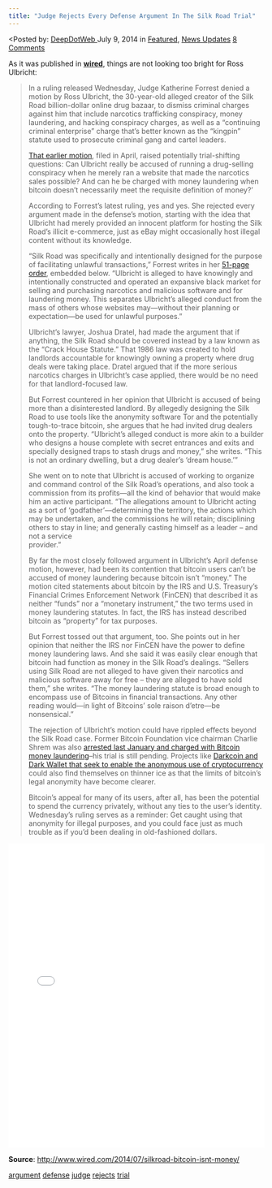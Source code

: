 ```yaml
---
title: "Judge Rejects Every Defense Argument In The Silk Road Trial"
---
```


<article class="post-listing post-6432 post type-post status-publish format-standard has-post-thumbnail hentry  tag-argument tag-defense tag-judge tag-rejects tag-trial">
<<span>Posted by: <a href="https://www.deepdotweb.com/author/admin/" title="">DeepDotWeb </a></span>
    <span>July 9, 2014</span>
    <span>in <a href="https://www.deepdotweb.com/category/deepdot-news/" rel="category tag">Featured</a>, <a href="https://www.deepdotweb.com/category/news-updates/" rel="category tag">News Updates</a></span>
    <span><a href="https://www.deepdotweb.com/2014/07/09/judge-rejects-every-defense-argument-made-in-the-silk-road-trial/#comments">8 Comments</a></span>
    </p>
    <div class="clear"></div>
    <div class="entry">
    <p>As it was published in <strong><a href="http://www.wired.com/2014/07/silkroad-bitcoin-isnt-money/" target="_blank">wired</a></strong>, things are not looking too bright for Ross Ulbricht:</p>
    <blockquote><p>In a ruling released Wednesday, Judge Katherine Forrest denied a motion by Ross Ulbricht, the 30-year-old alleged creator of the Silk Road billion-dollar online drug bazaar, to dismiss criminal charges against him that include narcotics trafficking conspiracy, money laundering, and hacking conspiracy charges, as well as a “continuing criminal enterprise” charge that’s better known as the “kingpin” statute used to prosecute criminal gang and cartel leaders.</p>
    <p><a href="http://www.wired.com/2014/04/threatlevel_0401_silkroad_motion/">That earlier motion</a>, filed in April, raised potentially trial-shifting questions: Can Ulbricht really be accused of running a drug-selling conspiracy when he merely ran a website that made the narcotics sales possible? And can he be charged with money laundering when bitcoin doesn’t necessarily meet the requisite definition of money?’</p>
    <p>According to Forrest’s latest ruling, yes and yes. She rejected every argument made in the defense’s motion, starting with the idea that Ulbricht had merely provided an innocent platform for hosting the Silk Road’s illicit e-commerce, just as eBay might occasionally host illegal content without its knowledge.</p>
    <p>“Silk Road was specifically and intentionally designed for the purpose of facilitating unlawful transactions,” Forrest writes in her <a href="http://www.scribd.com/doc/233234104/Forrest-Denial-of-Defense-Motion-in-Silk-Road-Case">51-page order</a>, embedded below. “Ulbricht is alleged to have knowingly and intentionally constructed and operated an expansive black market for selling and purchasing narcotics and malicious software and for laundering money. This separates Ulbricht’s alleged conduct from the mass of others whose websites may—without their planning or expectation—be used for unlawful purposes.”</p>
    <p>Ulbricht’s lawyer, Joshua Dratel, had made the argument that if anything, the Silk Road should be covered instead by a law known as the “Crack House Statute.” That 1986 law was created to hold landlords accountable for knowingly owning a property where drug deals were taking place. Dratel argued that if the more serious narcotics charges in Ulbricht’s case applied, there would be no need for that landlord-focused law.</p>
    <p>But Forrest countered in her opinion that Ulbricht is accused of being more than a disinterested landlord. By allegedly designing the Silk Road to use tools like the anonymity software Tor and the potentially tough-to-trace bitcoin, she argues that he had invited drug dealers onto the property. “Ulbricht’s alleged conduct is more akin to a builder who designs a house complete with secret entrances and exits and specially designed traps to stash drugs and money,” she writes. “This is not an ordinary dwelling, but a drug dealer’s ‘dream house.’”</p>
    <p>She went on to note that Ulbricht is accused of working to organize and command control of the Silk Road’s operations, and also took a commission from its profits—all the kind of behavior that would make him an active participant. “The allegations amount to Ulbricht acting as a sort of ‘godfather’—determining the territory, the actions which may be undertaken, and the commissions he will retain; disciplining others to stay in line; and generally casting himself as a leader – and not a service<br/>
    provider.”</p>
    <p>By far the most closely followed argument in Ulbricht’s April defense motion, however, had been its contention that bitcoin users can’t be accused of money laundering because bitcoin isn’t “money.” The motion cited statements about bitcoin by the IRS and U.S. Treasury’s Financial Crimes Enforcement Network (FinCEN) that described it as neither “funds” nor a “monetary instrument,” the two terms used in money laundering statutes. In fact, the IRS has instead described bitcoin as “property” for tax purposes.</p>
    <p>But Forrest tossed out that argument, too. She points out in her opinion that neither the IRS nor FinCEN have the power to define money laundering laws. And she said it was easily clear enough that bitcoin had function as money in the Silk Road’s dealings. “Sellers using Silk Road are not alleged to have given their narcotics and malicious software away for free – they are alleged to have sold them,” she writes. “The money laundering statute is broad enough to encompass use of Bitcoins in financial transactions. Any other reading would—in light of Bitcoins’ sole raison d’etre—be nonsensical.”</p>
    <p>The rejection of Ulbricht’s motion could have rippled effects beyond the Silk Road case. Former Bitcoin Foundation vice chairman Charlie Shrem was also <a href="http://www.forbes.com/sites/andygreenberg/2014/01/27/winklevoss-funded-bitcoin-startup-ceo-arrested-in-silk-road-investigation/">arrested last January and charged with Bitcoin money laundering</a>–his trial is still pending. Projects like <a href="http://www.wired.com/2014/05/bitcoin-anonymous-projects/">Darkcoin and Dark Wallet that seek to enable the anonymous use of cryptocurrency</a> could also find themselves on thinner ice as that the limits of bitcoin’s legal anonymity have become clearer.</p>
    <p>Bitcoin’s appeal for many of its users, after all, has been the potential to spend the currency privately, without any ties to the user’s identity. Wednesday’s ruling serves as a reminder: Get caught using that anonymity for illegal purposes, and you could face just as much trouble as if you’d been dealing in old-fashioned dollars.</p></blockquote>
    <p><iframe id="doc_25375" class="scribd_iframe_embed" src="//www.scribd.com/embeds/233234104/content?start_page=1&amp;view_mode=scroll&amp;show_recommendations=true" width="100%" height="600" frameborder="0" scrolling="no" data-auto-height="false" data-aspect-ratio="undefined"></iframe></p>
    <p><strong>Source</strong>: <a href="http://www.wired.com/2014/07/silkroad-bitcoin-isnt-money/" target="_blank">http://www.wired.com/2014/07/silkroad-bitcoin-isnt-money/</a></p>
    </div>
    <a href="https://www.deepdotweb.com/tag/argument/" rel="tag">argument</a> <a href="https://www.deepdotweb.com/tag/defense/" rel="tag">defense</a> <a href="https://www.deepdotweb.com/tag/judge/" rel="tag">judge</a> <a href="https://www.deepdotweb.com/tag/rejects/" rel="tag">rejects</a>  <a href="https://www.deepdotweb.com/tag/trial/" rel="tag">trial</a></span> <span style="display:none" class="updated">2014-07-09</span>
    <div style="display:none" class="vcard author" itemprop="author" itemscope itemtype="http://schema.org/Person"><strong class="fn" itemprop="name">
    
